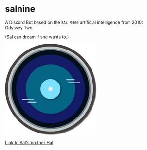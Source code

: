 # salnine
A Discord Bot based on the `SAL 9000` artificial intelligence from 2010: Odyssey Two.

(Sal can dream if she wants to.)

<img src="https://raw.githubusercontent.com/tomheaton/salnine/main/salnine_logo.png" width=300px></img>
<!-- ![salnine Logo](https://raw.githubusercontent.com/tomheaton/salnine/main/salnine_logo.png "salnine Logo") -->


[Link to Sal's brother Hal](https://github.com/tomheaton/halnine)
